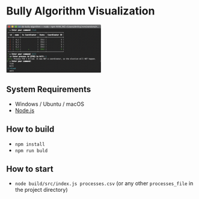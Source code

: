 # Bully Algorithm Visualization

<img src="interface.png" width="50%"  alt="screenshot"/>

## System Requirements

- Windows / Ubuntu / macOS
- [Node.js](https://nodejs.org/en/)

## How to build
- `npm install`
- `npm run buld`

## How to start
- `node build/src/index.js processes.csv` (or any other `processes_file` in the project directory)
